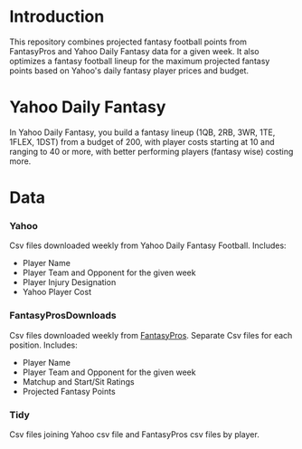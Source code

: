 
# Introduction

This repository combines projected fantasy football points from FantasyPros and Yahoo Daily Fantasy data for a given week. It also optimizes a fantasy football lineup for the maximum projected fantasy points based on Yahoo's daily fantasy player prices and budget. 


# Yahoo Daily Fantasy
In Yahoo Daily Fantasy, you build a fantasy lineup (1QB, 2RB, 3WR, 1TE, 1FLEX, 1DST) from a budget of 200, with player costs starting at 10 and ranging to 40 or more, with better performing players (fantasy wise) costing more. 


# Data

### Yahoo
Csv files downloaded weekly from Yahoo Daily Fantasy Football. Includes:
- Player Name
- Player Team and Opponent for the given week
- Player Injury Designation
- Yahoo Player Cost

### FantasyProsDownloads
Csv files downloaded weekly from [FantasyPros](https://www.fantasypros.com/nfl/rankings/). Separate Csv files for each position. Includes:
- Player Name
- Player Team and Opponent for the given week
- Matchup and Start/Sit Ratings
- Projected Fantasy Points

### Tidy
Csv files joining Yahoo csv file and FantasyPros csv files by player. 
